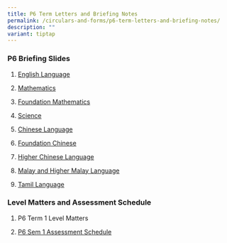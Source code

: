 ```yaml
---
title: P6 Term Letters and Briefing Notes
permalink: /circulars-and-forms/p6-term-letters-and-briefing-notes/
description: ""
variant: tiptap
---
```

<h3>P6 Briefing Slides</h3>
<ol data-tight="true" class="tight">
<li>
<p><a href="/files/1__English_Language_P6_25.pdf" rel="noopener noreferrer nofollow" target="_blank">English Language</a>
</p>
</li>
<li>
<p><a href="/files/2a__Standard_Mathematics_P6_25.pdf" rel="noopener noreferrer nofollow" target="_blank">Mathematics</a>
</p>
</li>
<li>
<p><a href="/files/2b__Foundation_Mathematics_P6_26.pdf" rel="noopener noreferrer nofollow" target="_blank">Foundation Mathematics</a>
</p>
</li>
<li>
<p><a href="/files/3__Science_P6_25.pdf" rel="noopener noreferrer nofollow" target="_blank">Science</a> 
</p>
</li>
<li>
<p><a href="/files/4a__Chinese_Language_P6_25.pdf" rel="noopener noreferrer nofollow" target="_blank">Chinese Language</a>
</p>
</li>
<li>
<p><a href="/files/4b__Foundation_Chinese_P6_25.pdf" rel="noopener noreferrer nofollow" target="_blank">Foundation Chinese</a>
</p>
</li>
<li>
<p><a href="/files/4c__Higher_Chinese_Lanaguage_P6_25.pdf" rel="noopener noreferrer nofollow" target="_blank">Higher Chinese Language</a>
</p>
</li>
<li>
<p><a href="/files/5__Malay_and_Higher_Malay_Language_P6_25.pdf" rel="noopener noreferrer nofollow" target="_blank">Malay and Higher Malay Language</a>
</p>
</li>
<li>
<p><a href="/files/6__Tamil_Language_P6_25.pdf" rel="noopener noreferrer nofollow" target="_blank">Tamil Language</a>
</p>
</li>
</ol>
<h3>Level Matters and Assessment Schedule</h3>
<ol data-tight="true" class="tight">
<li>
<p>P6 Term 1 Level Matters</p>
</li>
<li>
<p><a href="/files/2025_P6_Assessment_Schedule___Sem_1.pdf" rel="noopener nofollow" target="_blank">P6 Sem 1 Assessment Schedule</a>
</p>
</li>
</ol>
<p></p>